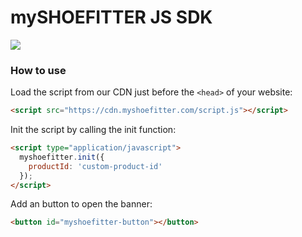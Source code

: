 # mySHOEFITTER JS SDK

<a href="https://en.myshoefitter.com" target="_blank" className="banner-image">
  <img src="/images/banner.png" />
</a>

### How to use
Load the script from our CDN just before the `<head>` of your website:
```html
<script src="https://cdn.myshoefitter.com/script.js"></script>
```

Init the script by calling the init function:
```html
<script type="application/javascript">
  myshoefitter.init({
    productId: 'custom-product-id'
  });
</script>
```

Add an button to open the banner:
```html
<button id="myshoefitter-button"></button>
```